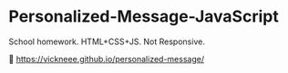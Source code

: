 # Personalized-Message-JavaScript
School homework. HTML+CSS+JS. Not Responsive. 

🔗 https://vickneee.github.io/personalized-message/
